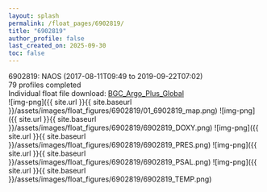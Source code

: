 ```yaml
---
layout: splash
permalink: /float_pages/6902819/
title: "6902819"
author_profile: false
last_created_on: 2025-09-30
toc: false
---
```

 
6902819: NAOS (2017-08-11T09:49 to 2019-09-22T07:02)\
79 profiles completed\
Individual float file download: [BGC_Argo_Plus_Global](https://ftp.soest.hawaii.edu/bgc_argo_plus/Individual_Floats/outliers_removed/6902819_Sprof_processed.nc)\
![img-png]({{ site.url }}{{ site.baseurl }}/assets/images/float_figures/6902819/01_6902819_map.png)
![img-png]({{ site.url }}{{ site.baseurl }}/assets/images/float_figures/6902819/6902819_DOXY.png)
![img-png]({{ site.url }}{{ site.baseurl }}/assets/images/float_figures/6902819/6902819_PRES.png)
![img-png]({{ site.url }}{{ site.baseurl }}/assets/images/float_figures/6902819/6902819_PSAL.png)
![img-png]({{ site.url }}{{ site.baseurl }}/assets/images/float_figures/6902819/6902819_TEMP.png)
